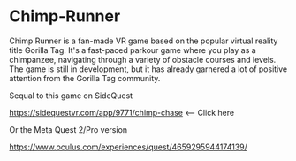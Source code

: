 # Chimp-Runner
Chimp Runner is a fan-made VR game based on the popular virtual reality title Gorilla Tag. It's a fast-paced parkour game where you play as a chimpanzee, navigating through a variety of obstacle courses and levels. The game is still in development, but it has already garnered a lot of positive attention from the Gorilla Tag community.

Sequal to this game on SideQuest

https://sidequestvr.com/app/9771/chimp-chase <-- Click here

Or the Meta Quest 2/Pro version

https://www.oculus.com/experiences/quest/4659295944174139/
